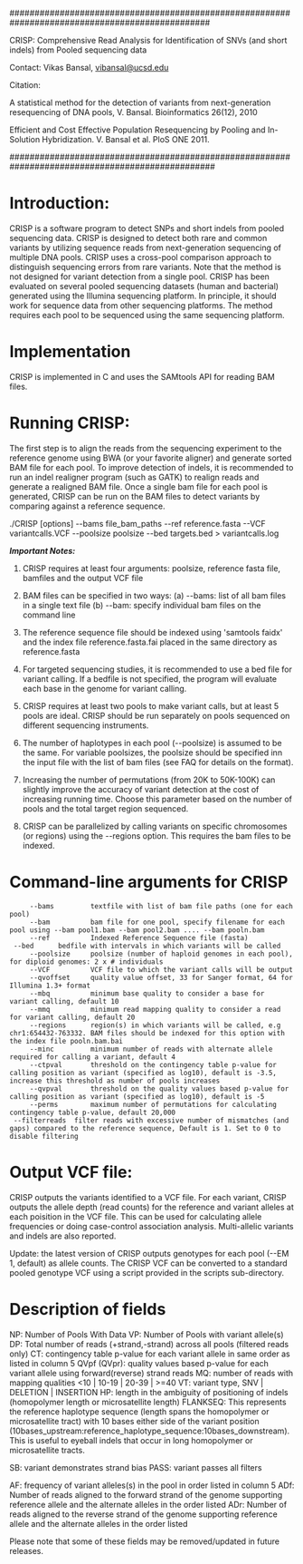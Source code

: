 ################################################################################################

CRISP: Comprehensive Read Analysis for Identification of SNVs (and short indels) from Pooled sequencing data

Contact: Vikas Bansal, vibansal@ucsd.edu

Citation: 

A statistical method for the detection of variants from next-generation resequencing of DNA pools, V. Bansal. Bioinformatics 26(12), 2010

Efficient and Cost Effective Population Resequencing by Pooling and In-Solution Hybridization. V. Bansal et al. PloS ONE 2011. 


#################################################################################################

Introduction:
=============

CRISP is a software program to detect SNPs and short indels from pooled sequencing data. CRISP is designed to detect both rare and common variants by utilizing sequence reads from next-generation sequencing of multiple DNA pools. CRISP uses a cross-pool comparison approach to distinguish sequencing errors from rare variants. Note that the method is not designed for variant detection from a single pool. CRISP has been evaluated on several pooled sequencing datasets (human and bacterial) generated using the Illumina sequencing platform. In principle, it should work for sequence data from other sequencing platforms. The method requires each pool to be sequenced using the same sequencing platform. 


Implementation
=============

CRISP is implemented in C and uses the SAMtools API for reading BAM files. 


Running CRISP:
=============


The first step is to align the reads from the sequencing experiment to the reference genome using BWA (or your favorite aligner) and generate sorted BAM file for each pool. To improve detection of indels, it is recommended to run an indel realigner program (such as GATK) to realign reads and generate a realigned BAM file. Once a single bam file for each pool is generated, CRISP can be run on the BAM files to detect variants by comparing against a reference sequence. 

./CRISP [options] --bams file_bam_paths --ref reference.fasta --VCF variantcalls.VCF --poolsize poolsize --bed targets.bed > variantcalls.log


***Important Notes:***

1. CRISP requires at least four arguments: poolsize, reference fasta file, bamfiles and the output VCF file
2. BAM files can be specified in two ways: 
	(a) --bams: list of all bam files in a single text file
	(b) --bam: specify individual bam files on the command line 
3. The reference sequence file should be indexed using 'samtools faidx' and the index file reference.fasta.fai placed in the same directory as reference.fasta
4. For targeted sequencing studies, it is recommended to use a bed file for variant calling. If a bedfile is not specified, the program will evaluate each base in the genome for variant calling.

4. CRISP requires at least two pools to make variant calls, but at least 5 pools are ideal. CRISP should be run separately on pools sequenced on different sequencing instruments.

5. The number of haplotypes in each pool (--poolsize) is assumed to be the same. For variable poolsizes, the poolsize should be specified inn the input file with the list of bam files (see FAQ for details on the format).

6. Increasing the number of permutations (from 20K to 50K-100K) can slightly improve the accuracy of variant detection at the cost of increasing running time. Choose this parameter based on the number of pools and the total target region sequenced.

7. CRISP can be parallelized by calling variants on specific chromosomes (or regions) using the --regions option. This requires the bam files to be indexed. 


Command-line arguments for CRISP
================================

         --bams         textfile with list of bam file paths (one for each pool)
         --bam          bam file for one pool, specify filename for each pool using --bam pool1.bam --bam pool2.bam .... --bam pooln.bam
         --ref       	Indexed Reference Sequence file (fasta)
	 --bed		bedfile with intervals in which variants will be called
         --poolsize     poolsize (number of haploid genomes in each pool), for diploid genomes: 2 x # individuals
         --VCF       	VCF file to which the variant calls will be output 
         --qvoffset  	quality value offset, 33 for Sanger format, 64 for Illumina 1.3+ format
         --mbq       	minimum base quality to consider a base for variant calling, default 10
         --mmq       	minimum read mapping quality to consider a read for variant calling, default 20
         --regions      region(s) in which variants will be called, e.g chr1:654432-763332. BAM files should be indexed for this option with the index file pooln.bam.bai 
         --minc      	minimum number of reads with alternate allele required for calling a variant, default 4
         --ctpval    	threshold on the contingency table p-value for calling position as variant (specified as log10), default is -3.5, increase this threshold as number of pools increases
         --qvpval    	threshold on the quality values based p-value for calling position as variant (specified as log10), default is -5
         --perms     	maximum number of permutations for calculating contingency table p-value, default 20,000
	 --filterreads  filter reads with excessive number of mismatches (and gaps) compared to the reference sequence, Default is 1. Set to 0 to disable filtering 



Output VCF file:
================

CRISP outputs the variants identified to a VCF file. For each variant, CRISP outputs the allele depth (read counts) for the reference and variant alleles at each poisition in the VCF file. This can be used for calculating allele frequencies or doing case-control association analysis. Multi-allelic variants and indels are also reported.

Update: the latest version of CRISP outputs genotypes for each pool (--EM 1, default) as allele counts. The CRISP VCF can be converted to a standard pooled genotype VCF using a script provided in the scripts sub-directory. 

Description of fields
=====================

NP: Number of Pools With Data
VP: Number of Pools with variant allele(s)
DP: Total number of reads (+strand,-strand) across all pools (filtered reads only)
CT: contingency table p-value for each variant allele in same order as listed in column 5
QVpf (QVpr): quality values based p-value for each variant allele using forward(reverse) strand reads 
MQ: number of reads with mapping qualities <10 | 10-19 |  20-39 |  >=40 
VT: variant type, SNV | DELETION | INSERTION 
HP: length in the ambiguity of positioning of indels (homopolymer length or microsatellite length)
FLANKSEQ: This represents the reference haplotype sequence (length spans the homopolymer or microsatellite tract) with 10 bases either side of the variant position (10bases_upstream:reference_haplotype_sequence:10bases_downstream). This is useful to eyeball indels that occur in long homopolymer or microsatellite tracts.

SB: variant demonstrates strand bias
PASS: variant passes all filters 

AF: frequency of variant alleles(s) in the pool in order listed in column 5
ADf: Number of reads aligned to the forward strand of the genome supporting reference allele and the alternate alleles in the order listed
ADr: Number of reads aligned to the reverse strand of the genome supporting reference allele and the alternate alleles in the order listed

Please note that some of these fields may be removed/updated in future releases. 








